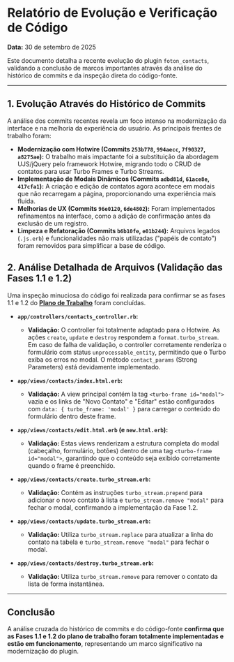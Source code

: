 # Relatório de Evolução e Verificação de Código

**Data:** 30 de setembro de 2025

Este documento detalha a recente evolução do plugin `foton_contacts`, validando a conclusão de marcos importantes através da análise do histórico de commits e da inspeção direta do código-fonte.

---

## 1. Evolução Através do Histórico de Commits

A análise dos commits recentes revela um foco intenso na modernização da interface e na melhoria da experiência do usuário. As principais frentes de trabalho foram:

- **Modernização com Hotwire (Commits `253b778`, `994aecc`, `7f90327`, `a8275ae`):** O trabalho mais impactante foi a substituição da abordagem UJS/jQuery pelo framework Hotwire, migrando todo o CRUD de contatos para usar Turbo Frames e Turbo Streams.
- **Implementação de Modais Dinâmicos (Commits `adbd81d`, `61ace8e`, `417cfa1`):** A criação e edição de contatos agora acontece em modais que não recarregam a página, proporcionando uma experiência mais fluida.
- **Melhorias de UX (Commits `96e0120`, `6de4802`):** Foram implementados refinamentos na interface, como a adição de confirmação antes da exclusão de um registro.
- **Limpeza e Refatoração (Commits `b6b10fe`, `e01b244`):** Arquivos legados (`.js.erb`) e funcionalidades não mais utilizadas ("papéis de contato") foram removidos para simplificar a base de código.

## 2. Análise Detalhada de Arquivos (Validação das Fases 1.1 e 1.2)

Uma inspeção minuciosa do código foi realizada para confirmar se as fases 1.1 e 1.2 do **[Plano de Trabalho](workplan.md)** foram concluídas.

- **`app/controllers/contacts_controller.rb`:**
  - **Validação:** O controller foi totalmente adaptado para o Hotwire. As ações `create`, `update` e `destroy` respondem a `format.turbo_stream`. Em caso de falha de validação, o controller corretamente renderiza o formulário com status `unprocessable_entity`, permitindo que o Turbo exiba os erros no modal. O método `contact_params` (Strong Parameters) está devidamente implementado.

- **`app/views/contacts/index.html.erb`:**
  - **Validação:** A view principal contém la tag `<turbo-frame id="modal">` vazia e os links de "Novo Contato" e "Editar" estão configurados com `data: { turbo_frame: 'modal' }` para carregar o conteúdo do formulário dentro deste frame.

- **`app/views/contacts/edit.html.erb` (e `new.html.erb`):**
  - **Validação:** Estas views renderizam a estrutura completa do modal (cabeçalho, formulário, botões) dentro de uma tag `<turbo-frame id="modal">`, garantindo que o conteúdo seja exibido corretamente quando o frame é preenchido.

- **`app/views/contacts/create.turbo_stream.erb`:**
  - **Validação:** Contém as instruções `turbo_stream.prepend` para adicionar o novo contato à lista e `turbo_stream.remove "modal"` para fechar o modal, confirmando a implementação da Fase 1.2.

- **`app/views/contacts/update.turbo_stream.erb`:**
  - **Validação:** Utiliza `turbo_stream.replace` para atualizar a linha do contato na tabela e `turbo_stream.remove "modal"` para fechar o modal.

- **`app/views/contacts/destroy.turbo_stream.erb`:**
  - **Validação:** Utiliza `turbo_stream.remove` para remover o contato da lista de forma instantânea.

---

## Conclusão

A análise cruzada do histórico de commits e do código-fonte **confirma que as Fases 1.1 e 1.2 do plano de trabalho foram totalmente implementadas e estão em funcionamento**, representando um marco significativo na modernização do plugin.
